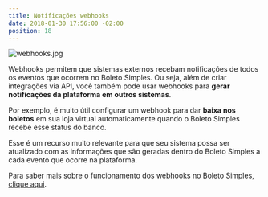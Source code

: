 ```yaml
---
title: Notificações webhooks
date: 2018-01-30 17:56:00 -02:00
position: 18
---
```


![webhooks.jpg](/uploads/webhooks.jpg)

Webhooks permitem que sistemas externos recebam notificações de todos os eventos que ocorrem no Boleto Simples.
Ou seja, além de criar integrações via API, você também pode usar webhooks para **gerar notificações da plataforma em outros sistemas**.

Por exemplo, é muito útil configurar um webhook para dar **baixa nos boletos** em sua loja virtual automaticamente quando o Boleto Simples recebe esse status do banco.

Esse é um recurso muito relevante para que seu sistema possa ser atualizado com as informações que são geradas dentro do Boleto Simples a cada evento que ocorre na plataforma.

Para saber mais sobre o funcionamento dos webhooks no Boleto Simples, [clique aqui](https://api.boletosimples.com.br/webhooks/).